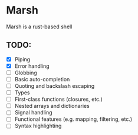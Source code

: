 # Marsh
Marsh is a rust-based shell

## TODO:

- [x] Piping
- [x] Error handling
- [ ] Globbing
- [ ] Basic auto-completion
- [ ] Quoting and backslash escaping
- [ ] Types
- [ ] First-class functions (closures, etc.)
- [ ] Nested arrays and dictionaries
- [ ] Signal handling
- [ ] Functional features (e.g. mapping, filtering, etc.)
- [ ] Syntax highlighting
